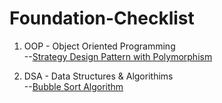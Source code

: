 # Foundation-Checklist

1. OOP - Object Oriented Programming<br/>
  --[Strategy Design Pattern with Polymorphism](https://github.com/ofoe-fiergbor/foundation-checklist/tree/master/src/io/iamofoe/OOP/strategy_design)
  
 2. DSA - Data Structures & Algorithims<br/>
 --[Bubble Sort Algorithm](https://github.com/ofoe-fiergbor/foundation-checklist/tree/master/src/io/iamofoe/DSA/sorting)
